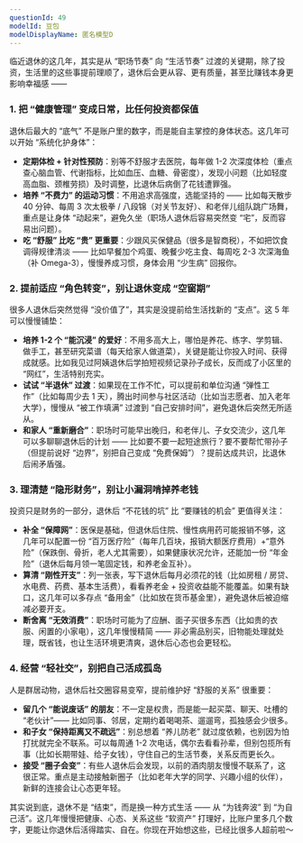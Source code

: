 ```yaml
---
questionId: 49
modelId: 豆包
modelDisplayName: 匿名模型D
---
```

临近退休的这几年，其实是从 “职场节奏” 向 “生活节奏” 过渡的关键期，除了投资，生活里的这些事提前理顺了，退休后会更从容、更有质量，甚至比赚钱本身更影响幸福感 ——

### **1. 把 “健康管理” 变成日常，比任何投资都保值**

退休后最大的 “底气” 不是账户里的数字，而是能自主掌控的身体状态。这几年可以开始 “系统化护身体”：

  

- **定期体检 + 针对性预防**：别等不舒服才去医院，每年做 1-2 次深度体检（重点查心脑血管、代谢指标，比如血压、血糖、骨密度），发现小问题（比如轻度高血脂、颈椎劳损）及时调整，比退休后病倒了花钱遭罪强。
- **培养 “不费力” 的运动习惯**：不用追求高强度，选能坚持的 —— 比如每天散步 40 分钟、每周 3 次太极拳 / 八段锦（对关节友好）、和老伴儿组队跳广场舞，重点是让身体 “动起来”，避免久坐（职场人退休后容易突然变 “宅”，反而容易出问题）。
- **吃 “舒服” 比吃 “贵” 更重要**：少跟风买保健品（很多是智商税），不如把饮食调得规律清淡 —— 比如早餐加个鸡蛋、晚餐少吃主食、每周吃 2-3 次深海鱼（补 Omega-3），慢慢养成习惯，身体会用 “少生病” 回报你。

### **2. 提前适应 “角色转变”，别让退休变成 “空窗期”**

很多人退休后突然觉得 “没价值了”，其实是没提前给生活找新的 “支点”。这 5 年可以慢慢铺垫：

  

- **培养 1-2 个 “能沉浸” 的爱好**：不用多高大上，哪怕是养花、练字、学剪辑、做手工，甚至研究菜谱（每天给家人做道菜），关键是能让你投入时间、获得成就感。比如我见过阿姨退休后学拍短视频记录孙子成长，反而成了小区里的 “网红”，生活特别充实。
- **试试 “半退休” 过渡**：如果现在工作不忙，可以提前和单位沟通 “弹性工作”（比如每周少去 1 天），腾出时间参与社区活动（比如当志愿者、加入老年大学），慢慢从 “被工作填满” 过渡到 “自己安排时间”，避免退休后突然无所适从。
- **和家人 “重新磨合”**：职场时可能早出晚归，和老伴儿、子女交流少，这几年可以多聊聊退休后的计划 —— 比如要不要一起短途旅行？要不要帮忙带孙子（但提前说好 “边界”，别把自己变成 “免费保姆”）？提前达成共识，比退休后闹矛盾强。

### **3. 理清楚 “隐形财务”，别让小漏洞啃掉养老钱**

投资只是财务的一部分，退休后 “不花钱的坑” 比 “要赚钱的机会” 更值得关注：

  

- **补全 “保障网”**：医保是基础，但退休后住院、慢性病用药可能报销不够，这几年可以配置一份 “百万医疗险”（每年几百块，报销大额医疗费用）+“意外险”（保跌倒、骨折，老人尤其需要），如果健康状况允许，还能加一份 “年金险”（退休后每月领一笔固定钱，和养老金互补）。
- **算清 “刚性开支”**：列一张表，写下退休后每月必须花的钱（比如房租 / 房贷、水电费、药费、基本生活费），看看养老金 + 投资收益能不能覆盖。如果有缺口，这几年可以多存点 “备用金”（比如放在货币基金里），避免退休后被迫缩减必要开支。
- **断舍离 “无效消费”**：职场时可能为了应酬、面子买很多东西（比如贵的衣服、闲置的小家电），这几年慢慢精简 —— 非必需品别买，旧物能处理就处理，既省钱，也让生活环境更清爽，退休后心态也会更轻松。

### **4. 经营 “轻社交”，别把自己活成孤岛**

人是群居动物，退休后社交圈容易变窄，提前维护好 “舒服的关系” 很重要：

  

- **留几个 “能说废话” 的朋友**：不一定是权贵，而是能一起买菜、聊天、吐槽的 “老伙计”—— 比如同事、邻居，定期约着喝喝茶、遛遛弯，孤独感会少很多。
- **和子女 “保持距离又不疏远”**：别总想着 “养儿防老” 就过度依赖，也别因为怕打扰就完全不联系。可以每周通 1-2 次电话，偶尔去看看孙辈，但别包揽所有事（比如长期带娃、给子女钱），守住自己的生活节奏，关系反而更长久。
- **接受 “圈子会变”**：有些人退休后会发现，以前的酒肉朋友慢慢不联系了，这很正常。重点是主动接触新圈子（比如老年大学的同学、兴趣小组的伙伴），新鲜的连接会让心态更年轻。

  

其实说到底，退休不是 “结束”，而是换一种方式生活 —— 从 “为钱奔波” 到 “为自己活”。这几年慢慢把健康、心态、关系这些 “软资产” 打理好，比账户里多几个数字，更能让你退休后活得踏实、自在。你现在开始想这些，已经比很多人超前啦～